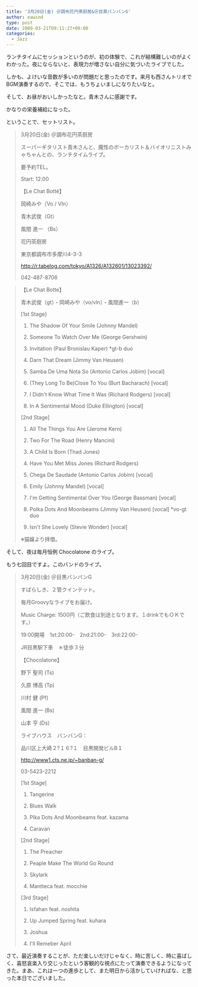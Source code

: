```yaml
---
title: '3月20日(金) ＠調布花円茶厨房&＠目黒バンバンG'
author: eawind
type: post
date: 2009-03-21T09:11:27+09:00
categories:
  - Jazz
---
```

ランチタイムにセッションというのが、初の体験で、これが結構難しいのがよくわかった。夜にならないと、表現力が増さない自分に気づいたライブでした。

しかも、よけいな音数が多いのが問題だと思ったのです。来月も西さんトリオでBGM演奏するので、そこでは、もうちょいましになりたいなと。

そして、お昼がおいしかったなと。青木さんに感謝です。


かなりの栄養補給になった。

ということで、セットリスト。

> 3月20日(金) ＠調布花円茶厨房
>
> スーパーギタリスト青木さんと、魔性のボーカリスト＆バイオリニストみゃちゃんとの、ランチタイムライブ。
> 
> 要予約TEL。
>
> Start: 12:00
>
> 【Le Chat Botté】
>   
> 岡崎みや（Vo / Vln）
>   
> 青木武俊（Gt）
>   
> 風間 進一 （Bs）
>
> 花円茶厨房
>   
> 東京都調布市多摩川4-3-3
>   
> http://r.tabelog.com/tokyo/A1326/A132601/13023392/
>   
> 042-487-8706

> 【Le Chat Botte】
>   
> 青木武俊（gt）・岡崎みや（vo/vln）・風間進一（b）
>
> [1st Stage]
> 
> 1. The Shadow Of Your Smile (Johnny Mandel)
>   
> 2. Someone To Watch Over Me (George Gershwin)
>   
> 3. Invitation (Paul Bronislau Kaper) *gt-b duo
>   
> 4. Darn That Dream (Jimmy Van Heusen)
>   
> 5. Samba De Uma Nota So (Antonio Carlos Jobim) [vocal]
>   
> 6. (They Long To Be)Close To You (Burt Bacharach) [vocal]
>   
> 7. I Didn't Know What Time It Was (Richard Rodgers) [vocal]
>   
> 8. In A Sentimental Mood (Duke Ellington) [vocal]
>
> [2nd Stage]
>   
> 1. All The Things You Are (Jerome Kern)
>   
> 2. Two For The Road (Henry Mancini)
>   
> 3. A Child Is Born (Thad Jones)
>   
> 4. Have You Met Miss Jones (Richard Rodgers)
>   
> 5. Chega De Saudade (Antonio Carlos Jobim) [vocal]
>   
> 6. Emily (Johnny Mandel) [vocal]
>   
> 7. I'm Getting Sentimental Over You (George Bassman) [vocal]
>   
> 8. Polka Dots And Moonbeams (Jimmy Van Heusen) [vocal] *vo-gt duo
>   
> 9. Isn't She Lovely (Stevie Wonder) [vocal]
>   
> ※猫嬢より拝借。

そして、夜は毎月恒例 Chocolatone のライブ。

もう七回目ですよ。このバンドのライブ。

> 3月20日(金) ＠目黒バンバンG
>
> すばらしき、２管クインテット。
>   
> 毎月Groovyなライブをお届け。
>
> Music Charge: 1500円（ご飲食は別途となります。１drinkでもＯＫです。）
>   
> 19:00開場　1st:20:00-　2nd:21:00-　3rd:22:00-
>   
> JR目黒駅下車　＊徒歩３分
>
> 【Chocolatone】
>   
> 野下 聖司 (Ts)
>   
> 久原 博高 (Tp)
>   
> 川村 健 (Pf)
>   
> 風間 進一 (Bs)
>   
> 山本 亨 (Ds)
>
> ライブハウス　バンバンG：
>   
> 品川区上大崎２?１６?１　目黒開発ビルB１
>
> http://www1.cts.ne.jp/~banban-g/
>   
> 03-5423-2212
>   
> [1st Stage]
>   
> 1. Tangerine
>   
> 2. Blues Walk
>   
> 3. Plka Dots And Moonbeams feat. kazama
>   
> 4. Caravan
>
> [2nd Stage]
>   
> 1. The Preacher
>   
> 2. Peaple Make The World Go Round
>   
> 3. Skylark
>   
> 4. Mantteca feat. mocchie
>
> [3rd Stage]
>   
> 1. Isfahan feat. noshita
>   
> 2. Up Jumped Spring feat. kuhara
>   
> 3. Joshua
>   
> 4. I'll Remeber April

さて、最近演奏することが、ただ楽しいだけじゃなく、時に苦しく、時に喜ばしく、喜怒哀楽入り交じったという客観的な視点にたって演奏できるようになってきた。まあ、これは一つの進歩として、また明日から活かしていければな、と思った本日でございました。